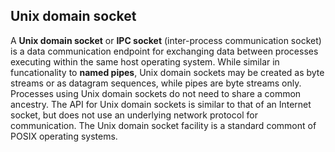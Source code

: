 ## Unix domain socket
A **Unix domain socket** or **IPC socket** (inter-process communication socket) is a data communication endpoint for exchanging data between processes executing within the same host operating system. While similar in funcationality to **named pipes**, Unix domain sockets may be created as byte streams or as datagram sequences, while pipes are byte streams only. Processes using Unix domain sockets do not need to share a common ancestry. The API for Unix domain sockets is similar to that of an Internet socket, but does not use an underlying network protocol for communication. The Unix domain socket facility is a standard commont of POSIX operating systems.
